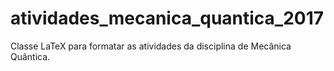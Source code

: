 # atividades_mecanica_quantica_2017
Classe LaTeX para formatar as atividades da disciplina de Mecânica Quântica.
